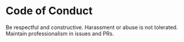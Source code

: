 # Code of Conduct

Be respectful and constructive. Harassment or abuse is not tolerated. Maintain professionalism in issues and PRs.